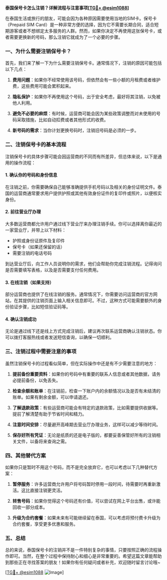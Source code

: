 **泰国保号卡怎么注销？详解流程与注意事项[[TG💪+ @esim1088](https://t.me/s/esim1088)]**

在泰国生活或旅行的朋友，可能会因为各种原因需要使用当地的SIM卡。保号卡（Prepaid SIM Card）是一种非常方便的选择，因为它不需要长期合同，适合短期游客或者不想绑定太多服务的人群。然而，如果你决定不再使用这张保号卡，或者需要更换新的号码，那么注销它就成为了一个必要的步骤。

### 一、为什么需要注销保号卡？

首先，我们来了解一下为什么需要注销保号卡。通常情况下，注销的原因可能包括以下几点：

1. **费用问题**：如果你不经常使用该号码，但依然会有一些小额的月租费或者维护费，这些费用可能会累积起来。
   
2. **隐私保护**：如果你不再使用这个号码，出于安全考虑，最好将其注销，以免被他人利用。

3. **避免不必要的麻烦**：有时候，运营商可能会因为某些政策调整而对未使用的号码采取措施，比如自动扣费或者其他形式的收费。

4. **新号码的需求**：当你计划更换号码时，注销旧号码是必须的一步。

### 二、注销保号卡的基本流程

注销保号卡的具体步骤可能会因运营商的不同而有所差异，但总体来说，以下是通用的操作流程：

#### 1. 确认你的号码和身份信息

在注销之前，你需要确保自己能够准确提供手机号码以及相关的身份证明文件。泰国的运营商通常要求用户提供护照或其他有效身份证件的复印件或照片，以便核实身份。

#### 2. 前往营业厅办理

大多数运营商都允许用户通过线下营业厅来办理注销手续。你可以选择离你最近的一家营业厅，并带上以下材料：

- 护照或身份证原件及复印件
- 保号卡（如果还保留的话）
- 需要注销的电话号码

到达营业厅后，向工作人员说明你的需求，他们会帮助你完成注销流程。记得询问是否需要填写表格，以及是否需要支付任何费用。

#### 3. 在线注销（如果支持）

部分运营商也提供了在线注销的服务。通常情况下，你需要访问运营商的官方网站，在其提供的注销页面上输入相关信息即可。不过，这种方式可能需要额外的身份验证步骤，比如短信验证码等。

#### 4. 确认注销成功

无论是通过线下还是线上方式完成注销后，建议再次联系运营商确认注销状态。你可以拨打客服热线或者发送短信查询，以确保一切顺利。

### 三、注销过程中需要注意的事项

虽然注销保号卡的过程看似简单，但在实际操作中还是有不少需要注意的地方：

1. **提前备份重要资料**：如果你的号码中有重要的联系人信息或者其他数据，请务必提前备份，以免丢失。

2. **检查余额和账单**：在注销前，检查一下账户内的余额情况以及是否有未结清的账单。如果有剩余金额，可以申请退还。

3. **了解退款政策**：有些运营商可能会有特定的退款政策，比如需要提供收据等。提前了解清楚有助于节省时间和精力。

4. **注意时间安排**：尽量避开高峰期去营业厅办理业务，这样可以减少等待时间。

5. **保存好所有凭证**：无论是纸质的还是电子版的，都要妥善保管好所有的注销相关文件，以备将来查询之需。

### 四、其他替代方案

如果你只是暂时不用这个号码，而不是完全放弃它，也可以考虑以下几种替代方案：

1. **暂停服务**：许多运营商允许用户将号码暂时停用一段时间，待需要时再重新激活。这比直接注销更灵活。

2. **转售号码**：如果你觉得这个号码还有价值，可以尝试在网上平台出售，或许能回收一部分成本。

3. **升级为合约套餐**：如果未来有可能继续留在泰国，可以考虑将预付费卡升级为合约套餐，享受更多优惠和服务。

### 五、总结

总的来说，泰国保号卡的注销并不是一件特别复杂的事情，只要按照正确的流程操作即可。当然，在整个过程中保持耐心和细心是非常重要的。希望这篇文章能帮助到那些正在寻找答案的朋友！如果你有任何疑问或者补充，欢迎随时留言讨论哦~

[[TG💪+ @esim1088](https://t.me/s/esim1088) ![Image](https://i.postimg.cc/4NQfJmqS/Snipaste-2025-05-13-00-14-12.png)]